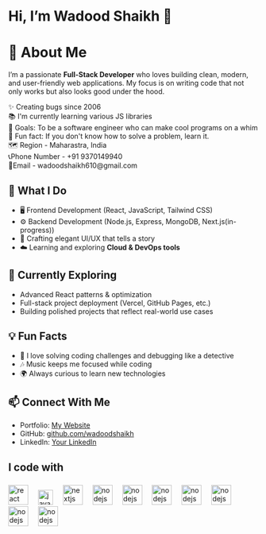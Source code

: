 <h1 align="left">Hi, I’m Wadood Shaikh 🚀</h1>

###

# 👋 About Me  
  
I’m a passionate **Full-Stack Developer** who loves building clean, modern, and user-friendly web applications. My focus is on writing code that not only works but also looks good under the hood.  

<p align="left">✨ Creating bugs since 2006<br>📚 I'm currently learning various JS libraries<br>🎯 Goals: To be a software engineer who can make cool programs on a whim <br>🎲 Fun fact: If you don't know how to solve a problem, learn it.<br>🗺 Region - Maharastra, India<br>
📞Phone Number - +91 9370149940<br>
📧Email - wadoodshaikh610@gmail.com<br></p>

## 🔧 What I Do  
- 🖥️ Frontend Development (React, JavaScript, Tailwind CSS)  
- ⚙️ Backend Development (Node.js, Express, MongoDB, Next.js(in-progress))  
- 🎨 Crafting elegant UI/UX that tells a story  
- ☁️ Learning and exploring **Cloud & DevOps tools**  

## 🌱 Currently Exploring  
- Advanced React patterns & optimization  
- Full-stack project deployment (Vercel, GitHub Pages, etc.)  
- Building polished projects that reflect real-world use cases  

## 💡 Fun Facts  
- 🧩 I love solving coding challenges and debugging like a detective  
- 🎶 Music keeps me focused while coding  
- 🌍 Always curious to learn new technologies  

## 📫 Connect With Me  
- Portfolio: [My Website](https://wadood-portfolio.vercel.app/)  
- GitHub: [github.com/wadoodshaikh](https://github.com/wadoodshaikh)  
- LinkedIn: [Your LinkedIn](#)  

###

<h2 align="left">I code with</h2>


###

<div align="left">
  <img src="https://cdn.jsdelivr.net/gh/devicons/devicon/icons/react/react-original.svg" height="40" alt="react logo"  />
  <img width="12" />
  <img src="https://upload.wikimedia.org/wikipedia/commons/d/d5/Tailwind_CSS_Logo.svg" height="30" alt="javascript logo"  />
  <img width="12" />
  <img src="https://cdn.jsdelivr.net/gh/devicons/devicon/icons/mongodb/mongodb-original.svg" height="40" alt="nextjs logo"  />
  <img width="12" />
  <img src="https://cdn.jsdelivr.net/gh/devicons/devicon/icons/nodejs/nodejs-original.svg" height="40" alt="nodejs logo"  />
  <img width="12" />
  <img src="https://cdn.jsdelivr.net/gh/devicons/devicon/icons/nextjs/nextjs-original.svg" height="40" alt="nodejs logo"  />
  <img width="12" />
  <img src="https://cdn.jsdelivr.net/gh/devicons/devicon/icons/wordpress/wordpress-original.svg" height="40" alt="nodejs logo"  />
  <img width="12" />
  <img src="https://cdn.jsdelivr.net/gh/devicons/devicon/icons/bootstrap/bootstrap-original.svg" height="40" alt="nodejs logo"  />
  <img width="12" />
  <img src="https://cdn.jsdelivr.net/gh/devicons/devicon/icons/html5/html5-original.svg" height="40" alt="nodejs logo"  />
  <img width="12" />
  <img src="https://cdn.jsdelivr.net/gh/devicons/devicon/icons/css3/css3-original.svg" height="40" alt="nodejs logo"  />
  <img width="12" />
  <img src="https://cdn.jsdelivr.net/gh/devicons/devicon/icons/javascript/javascript-original.svg" height="40" alt="nodejs logo"  />
  <img width="12" />
</div>

###

